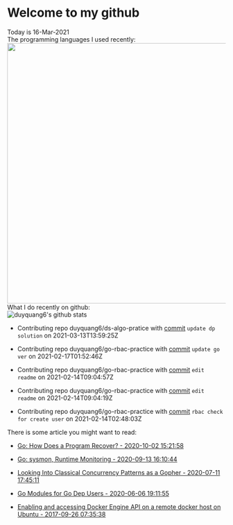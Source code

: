 # Welcome to my github 
Today is 16-Mar-2021\
The programming languages I used recently:\
<img src="https://wakatime.com/share/@duyquang6/fbe267a6-a29b-4a1a-b769-c566a361c376.svg" width="600">\
What I do recently on github:\
![duyquang6's github stats](https://github-readme-stats.vercel.app/api?username=duyquang6&layout=compact&hide=stars,prs,contribs,issues)

 - Contributing repo duyquang6/ds-algo-pratice with [commit](https://github.com/duyquang6/ds-algo-pratice/commit/b55dff76a21f02b86d47f9853b90070b992efa30) `update dp solution` on  2021-03-13T13:59:25Z

 - Contributing repo duyquang6/go-rbac-practice with [commit](https://github.com/duyquang6/go-rbac-practice/commit/ac358703f12e3fb2cbaadfcf9932c0f6c4570d16) `update go ver` on  2021-02-17T01:52:46Z

 - Contributing repo duyquang6/go-rbac-practice with [commit](https://github.com/duyquang6/go-rbac-practice/commit/a33caa974d1938d17988a15fbfa1ed096e798290) `edit readme` on  2021-02-14T09:04:57Z

 - Contributing repo duyquang6/go-rbac-practice with [commit](https://github.com/duyquang6/go-rbac-practice/commit/5e97d1389adc2a01582a881461b22296e9a55809) `edit readme` on  2021-02-14T09:04:19Z

 - Contributing repo duyquang6/go-rbac-practice with [commit](https://github.com/duyquang6/go-rbac-practice/commit/17fb9a61f79119cc5a56e933022e7ad162f24eea) `rbac check for create user` on  2021-02-14T02:48:03Z

There is some article you might want to read:

 - [Go: How Does a Program Recover? - 2020-10-02 15:21:58](https://medium.com/a-journey-with-go/go-how-does-a-program-recover-fbbbf27cc31e?source=rss-f26b90a8ca4b------2)

 - [Go: sysmon, Runtime Monitoring - 2020-09-13 16:10:44](https://medium.com/@blanchon.vincent/go-sysmon-runtime-monitoring-cff9395060b5?source=rss-f26b90a8ca4b------2)

 - [Looking Into Classical Concurrency Patterns as a Gopher - 2020-07-11 17:45:11](https://medium.com/swlh/looking-into-classical-concurrency-patterns-as-a-gopher-be32be3b2690?source=rss-1a65837801e2------2)

 - [Go Modules for Go Dep Users - 2020-06-06 19:11:55](https://medium.com/@sudarakayasindu/go-modules-for-go-dep-users-2f2d983525fc?source=rss-1a65837801e2------2)

 - [Enabling and accessing Docker Engine API on a remote docker host on Ubuntu - 2017-09-26 07:35:38](https://medium.com/@sudarakayasindu/enabling-and-accessing-docker-engine-api-on-a-remote-docker-host-on-ubuntu-16-04-2c15f55f5d39?source=rss-1a65837801e2------2)

